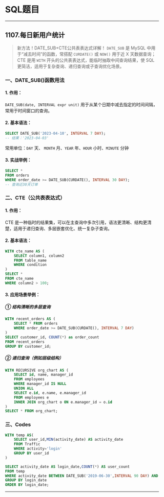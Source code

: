 # SQL题目
---
## 1107.每日新用户统计
>新方法！DATE_SUB+CTE公共表表达式详解！
> `DATE_SUB` 是 MySQL 中用于“减去时间”的函数，常搭配 `CURDATE()` 或 `NOW()` 用于近 X 天数据查询；CTE 是用 `WITH` 开头的公共表表达式，能临时抽取中间查询结果，使 SQL 更简洁，适用于复杂查询、递归查询或子查询优化场景。
### 一、DATE_SUB()函数用法

#### 1. 作用：
`DATE_SUB(date, INTERVAL expr unit)` 用于从某个日期中减去指定的时间间隔，常用于时间窗口的查询。

#### 2. 基本语法：
```sql
SELECT DATE_SUB('2023-04-10', INTERVAL 7 DAY);
-- 结果：'2023-04-03'
```
常用单位：`DAY` 天、 `MONTH` 月、`YEAR` 年、`HOUR` 小时、`MINUTE` 分钟

#### 3. 实战举例：
```sql
SELECT *
FROM orders
WHERE order_date >= DATE_SUB(CURDATE(), INTERVAL 30 DAY);
-- 查询近30天订单
```

### 二、CTE（公共表表达式）

#### 1. 作用：
CTE 是一种临时的结果集，可以在主查询中多次引用，语法更清晰、结构更清楚，适用于递归查询、多层嵌套优化、统一复杂子查询。

#### 2. 基本语法：
```sql
WITH cte_name AS (
    SELECT column1, column2
    FROM table_name
    WHERE condition
)
SELECT *
FROM cte_name
WHERE column2 > 100;
```

#### 3. 应用场景举例：

##### ① 结构清晰的多层查询
```sql
WITH recent_orders AS (
    SELECT * FROM orders
    WHERE order_date >= DATE_SUB(CURDATE(), INTERVAL 7 DAY)
)
SELECT customer_id, COUNT(*) as order_count
FROM recent_orders
GROUP BY customer_id;
```

##### ② 递归查询（例如层级结构）
```sql
WITH RECURSIVE org_chart AS (
    SELECT id, name, manager_id
    FROM employees
    WHERE manager_id IS NULL
    UNION ALL
    SELECT e.id, e.name, e.manager_id
    FROM employees e
    INNER JOIN org_chart o ON e.manager_id = o.id
)
SELECT * FROM org_chart;
```

### 三、Codes

```sql
WITH temp AS(
    SELECT user_id,MIN(activity_date) AS activity_date
    FROM Traffic
    WHERE activity='login'
    GROUP BY user_id
)

SELECT activity_date AS login_date,COUNT(*) AS user_count
FROM temp
WHERE activity_date BETWEEN DATE_SUB('2019-06-30',INTERVAL 90 DAY) AND '2019-06-30'
GROUP BY login_date
ORDER BY login_date;
```
---
